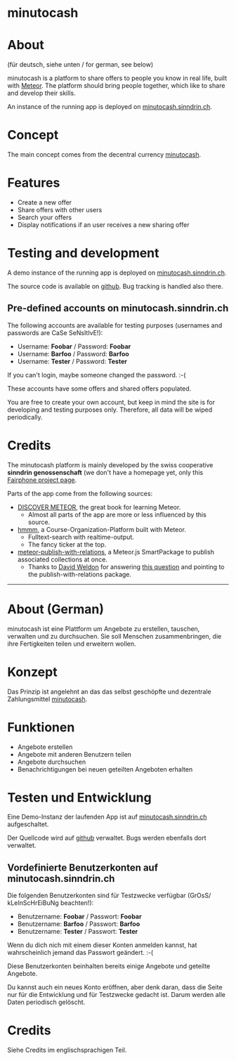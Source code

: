 minutocash
==========

# About
(für deutsch, siehe unten / for german, see below)

minutocash is a platform to share offers to people you know in real life, built with [Meteor](https://www.meteor.com/). The platform should bring people together, which like to share and develop their skills.

An instance of the running app is deployed on [minutocash.sinndrin.ch](http://minutocash.sinndrin.ch).

# Concept

The main concept comes from the decentral currency [minutocash](http://www.minutocash.org/).

# Features

* Create a new offer
* Share offers with other users
* Search your offers
* Display notifications if an user receives a new sharing offer

# Testing and development

A demo instance of the running app is deployed on [minutocash.sinndrin.ch](http://minutocash.sinndrin.ch).

The source code is available on [github](https://github.com/dandelo/minutocash). Bug tracking is handled also there.

## Pre-defined accounts on minutocash.sinndrin.ch

The following accounts are available for testing purposes (usernames and passwords are CaSe SeNsItIvE!):

* Username: **Foobar** / Password: **Foobar**
* Username: **Barfoo** / Password: **Barfoo**
* Username: **Tester** / Password: **Tester**

If you can't login, maybe someone changed the password. :-(

These accounts have some offers and shared offers populated.

You are free to create your own account, but keep in mind the site is for developing and testing purposes only. Therefore, all data will be wiped periodically.

# Credits

The minutocash platform is mainly developed by the swiss cooperative **sinndrin genossenschaft** (we don't have a homepage yet, only this [Fairphone project page](http://fairphone.sinndrin.ch/).

Parts of the app come from the following sources:

* [DISCOVER METEOR](https://www.discovermeteor.com/), the great book for learning Meteor.
  * Almost all parts of the app are more or less influenced by this source.
* [hmmm](https://github.com/schuel/hmmm), a Course-Organization-Platform built with Meteor.
  * Fulltext-search with realtime-output.
  * The fancy ticker at the top.
* [meteor-publish-with-relations](https://github.com/erundook/meteor-publish-with-relations), a Meteor.js SmartPackage to publish associated collections at once.
  * Thanks to [David Weldon](http://stackoverflow.com/users/635981/david-weldon) for answering [this question](http://stackoverflow.com/q/20753279/3068252) and pointing to the publish-with-relations package.

* * *

# About (German)

minutocash ist eine Plattform um Angebote zu erstellen, tauschen, verwalten und zu durchsuchen.
Sie soll Menschen zusammenbringen, die ihre Fertigkeiten teilen und erweitern wollen.

# Konzept

Das Prinzip ist angelehnt an das das selbst geschöpfte und dezentrale Zahlungsmittel [minutocash](http://www.minutocash.org/).

# Funktionen

* Angebote erstellen
* Angebote mit anderen Benutzern teilen
* Angebote durchsuchen
* Benachrichtigungen bei neuen geteilten Angeboten erhalten

# Testen und Entwicklung

Eine Demo-Instanz der laufenden App ist auf [minutocash.sinndrin.ch](http://minutocash.sinndrin.ch) aufgeschaltet.

Der Quellcode wird auf [github](https://github.com/dandelo/minutocash) verwaltet. Bugs werden ebenfalls dort verwaltet.

## Vordefinierte Benutzerkonten auf minutocash.sinndrin.ch

Die folgenden Benutzerkonten sind für Testzwecke verfügbar (GrOsS/ kLeInScHrEiBuNg beachten!):

* Benutzername: **Foobar** / Passwort: **Foobar**
* Benutzername: **Barfoo** / Passwort: **Barfoo**
* Benutzername: **Tester** / Passwort: **Tester**

Wenn du dich nich mit einem dieser Konten anmelden kannst, hat wahrscheinlich jemand das Passwort geändert. :-(

Diese Benutzerkonten beinhalten bereits einige Angebote und geteilte Angebote.

Du kannst auch ein neues Konto eröffnen, aber denk daran, dass die Seite nur für die Entwicklung und für Testzwecke gedacht ist. Darum werden alle Daten periodisch gelöscht.

# Credits

Siehe Credits im englischsprachigen Teil.